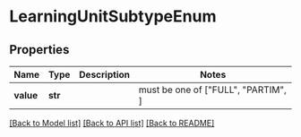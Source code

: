 # LearningUnitSubtypeEnum


## Properties
Name | Type | Description | Notes
------------ | ------------- | ------------- | -------------
**value** | **str** |  |  must be one of ["FULL", "PARTIM", ]

[[Back to Model list]](../README.md#documentation-for-models) [[Back to API list]](../README.md#documentation-for-api-endpoints) [[Back to README]](../README.md)


